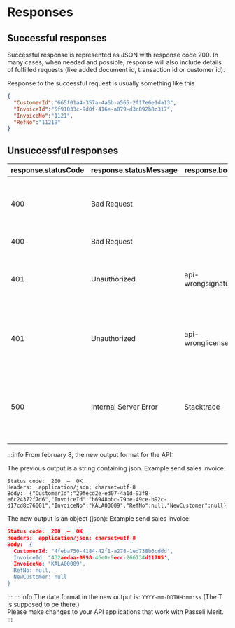 # Responses
## Successful responses
Successful response is represented as JSON with response code 200. In many cases, when needed and possible, response will also include details of fulfilled requests (like added document id, transaction id or customer id).

Response to the successful request is usually something like this
```json
{
  "CustomerId":"665f01a4-357a-4a6b-a565-2f17e6e1da13",
  "InvoiceId":"5f91033c-9d0f-416e-a079-d3c892b8c317",
  "InvoiceNo":"1121",
  "RefNo":"11219"
} 
```
## Unsuccessful responses
|response.statusCode|response.statusMessage|response.body|Description|
|-------------------|----------------------|-------------|-----------|
|400|Bad Request||API Id is wrong – make sure you haven't copied spaces.|
|400|Bad Request||Description of an error|
|401|Unauthorized|api-wrongsignature|This could be because of the body, it cannot contain slashes (`/`)|
|401|Unauthorized|api-wronglicense|This company's creator did not have PRO or PREMIUM license|
|500|Internal Server Error|Stacktrace|Should not happen. An alert is generated and sent to our development team.|
:::info From february 8, the new output format for the API:

The previous output is a string containing json.
Example send sales invoice:
```text
Status code:  200  —  OK
Headers:  application/json; charset=utf-8
Body:  {"CustomerId":"29fecd2e-ed07-4a1d-93f8-e6c24372f7d6","InvoiceId":"b6948bbc-79be-49ce-b92c-d17cd8c76001","InvoiceNo":"KALA00009","RefNo":null,"NewCustomer":null}
```

The new output is an object (json):
Example send sales invoice:

```json
Status code:  200  —  OK
Headers:  application/json; charset=utf-8
Body:  {
  CustomerId: "4feba750-4184-42f1-a278-1ed738b6cddd',
  InvoiceId: "432aedaa-0998-46e0-9ecc-266134d11705',
  InvoiceNo: "KALA00009',
  RefNo: null,
  NewCustomer: null
}
```
:::
::: info
The date format in the new output is: `YYYY-mm-DDTHH:mm:ss` (The T is supposed to be there.)<br>
Please make changes to your API applications that work with Passeli Merit.
:::